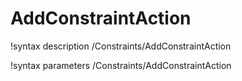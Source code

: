 <!-- MOOSE Documentation Stub: Remove this when content is added. -->

# AddConstraintAction
!syntax description /Constraints/AddConstraintAction

!syntax parameters /Constraints/AddConstraintAction
